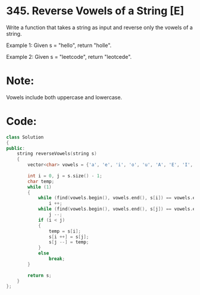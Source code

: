 # 345. Reverse Vowels of a String [E]

Write a function that takes a string as input and reverse only the vowels of a string.

Example 1:
Given s = "hello", return "holle".

Example 2:
Given s = "leetcode", return "leotcede".

# Note:
Vowels include both uppercase and lowercase.

# Code:
```c++
class Solution 
{
public:
    string reverseVowels(string s) 
    {
        vector<char> vowels = {'a', 'e', 'i', 'o', 'u', 'A', 'E', 'I', 'O', 'U'};
        
        int i = 0, j = s.size() - 1;
        char temp;
        while (1)
        {
            while (find(vowels.begin(), vowels.end(), s[i]) == vowels.end())
                i ++;
            while (find(vowels.begin(), vowels.end(), s[j]) == vowels.end())
                j --;
            if (i < j)
            {
                temp = s[i];
                s[i ++] = s[j];
                s[j --] = temp;
            }
            else
                break;
        }
        
        return s;
    }
};
```
